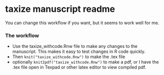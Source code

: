 # taxize manuscript readme

You can change this workflow if you want, but it seems to work well for me. 

### The workflow

+ Use the taxize_withcode.Rnw file to make any changes to the manuscript. This makes it easy to test changes in R code quickly. 
+ Then `knit("taxize_withcode.Rnw")` to make the .tex file 
+ optionally `knit2pdf("taxize_withcode.Rnw")` to make a pdf, or I have the .tex file open in Texpad or other latex editor to view compiled pdf.